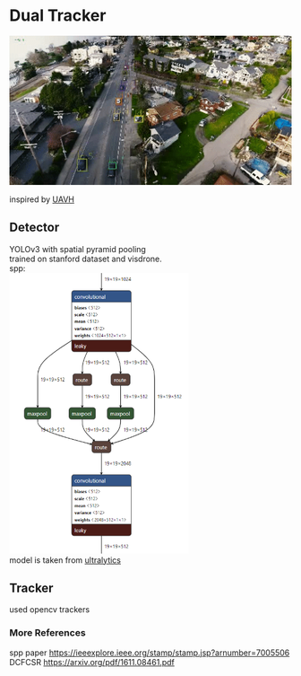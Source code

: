 # Dual Tracker

![](./demo.gif)

inspired by [UAVH](https://openaccess.thecvf.com/content_CVPRW_2019/html/UAVision/Saribas_A_Hybrid_Method_for_Tracking_of_Objects_by_UAVs_CVPRW_2019_paper.html)
## Detector

YOLOv3 with spatial pyramid pooling  
trained on stanford dataset and visdrone.  
spp:  
<img src="./docs/spp.PNG" height="500" width="320"/>  
model is taken from [ultralytics](https://github.com/ultralytics/yolov3)

## Tracker
used opencv trackers


### More References
spp paper https://ieeexplore.ieee.org/stamp/stamp.jsp?arnumber=7005506  
DCFCSR https://arxiv.org/pdf/1611.08461.pdf
